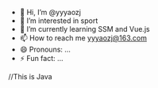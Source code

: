 - 👋 Hi, I’m @yyyaozj
- 👀 I’m interested in sport
- 🌱 I’m currently learning SSM and Vue.js
- 📫 How to reach me yyyaozj@163.com
- 😄 Pronouns: ...
- ⚡ Fun fact: ...

<!---
yyyaozj/yyyaozj is a ✨ special ✨ repository because its `README.md` (this file) appears on your GitHub profile.
You can click the Preview link to take a look at your changes.
--->
//This is Java 
